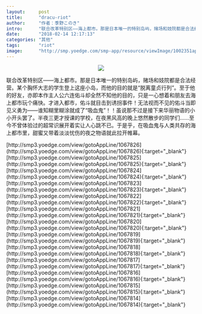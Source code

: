 ```yaml
---
layout:     post
title:      "dracu-riot"
author:     "作者：季野このき"
intro:      "联合改革特别区——海上都市。那是日本唯一的特别岛屿，赌场和妓院都是合法经营。某个胸怀大志的学生登上这座小岛，而他的目的就是“脱离童贞行列”。至于他的好友，亦即本作主人公六连佑斗却全然不知他的目的，只是一心想着和朋友去海上都市玩个痛快。才进入都市，佑斗就目击到诱拐事件！无法视而不见的佑斗当即见义勇为——谁知糊里糊涂就成了“吸血鬼”！！虽说那不过是接下来华丽物语的小小开头罢了。半夜三更才授课的学校，在夜黑风高的晚上悠然散步的同学们……至今不曾体验过的超常识展开着实让人心跳不已。于是乎，在吸血鬼与人类共存的海上都市里，甜蜜又带着淡淡忧伤的夜之物语就此拉开帷幕。"
date:       "2018-02-14 12:17:13"
categories: "其他"
tags:       "riot"
image:      "http://smp.yoedge.com/smp-app/resource/viewImage/1002351appline.png"
---
```

<div style="text-align: center">
<p><img src="http://smp.yoedge.com/smp-app/resource/viewImage/1002351appline.png"/></p>
</div>
<p class="post-meta">
<span>联合改革特别区——海上都市。那是日本唯一的特别岛屿，赌场和妓院都是合法经营。某个胸怀大志的学生登上这座小岛，而他的目的就是“脱离童贞行列”。至于他的好友，亦即本作主人公六连佑斗却全然不知他的目的，只是一心想着和朋友去海上都市玩个痛快。才进入都市，佑斗就目击到诱拐事件！无法视而不见的佑斗当即见义勇为——谁知糊里糊涂就成了“吸血鬼”！！虽说那不过是接下来华丽物语的小小开头罢了。半夜三更才授课的学校，在夜黑风高的晚上悠然散步的同学们……至今不曾体验过的超常识展开着实让人心跳不已。于是乎，在吸血鬼与人类共存的海上都市里，甜蜜又带着淡淡忧伤的夜之物语就此拉开帷幕。</span>
</p>
[http://smp3.yoedge.com/view/gotoAppLine/1067826](http://smp3.yoedge.com/view/gotoAppLine/1067826){:target="_blank"}
[http://smp3.yoedge.com/view/gotoAppLine/1067825](http://smp3.yoedge.com/view/gotoAppLine/1067825){:target="_blank"}
[http://smp3.yoedge.com/view/gotoAppLine/1067824](http://smp3.yoedge.com/view/gotoAppLine/1067824){:target="_blank"}
[http://smp3.yoedge.com/view/gotoAppLine/1067823](http://smp3.yoedge.com/view/gotoAppLine/1067823){:target="_blank"}
[http://smp3.yoedge.com/view/gotoAppLine/1067822](http://smp3.yoedge.com/view/gotoAppLine/1067822){:target="_blank"}
[http://smp3.yoedge.com/view/gotoAppLine/1067821](http://smp3.yoedge.com/view/gotoAppLine/1067821){:target="_blank"}
[http://smp3.yoedge.com/view/gotoAppLine/1067820](http://smp3.yoedge.com/view/gotoAppLine/1067820){:target="_blank"}
[http://smp3.yoedge.com/view/gotoAppLine/1067819](http://smp3.yoedge.com/view/gotoAppLine/1067819){:target="_blank"}
[http://smp3.yoedge.com/view/gotoAppLine/1067818](http://smp3.yoedge.com/view/gotoAppLine/1067818){:target="_blank"}
[http://smp3.yoedge.com/view/gotoAppLine/1067817](http://smp3.yoedge.com/view/gotoAppLine/1067817){:target="_blank"}
[http://smp3.yoedge.com/view/gotoAppLine/1067816](http://smp3.yoedge.com/view/gotoAppLine/1067816){:target="_blank"}
[http://smp3.yoedge.com/view/gotoAppLine/1067815](http://smp3.yoedge.com/view/gotoAppLine/1067815){:target="_blank"}
[http://smp3.yoedge.com/view/gotoAppLine/1067814](http://smp3.yoedge.com/view/gotoAppLine/1067814){:target="_blank"}



